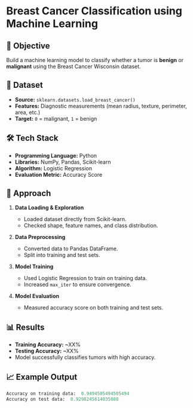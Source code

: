 # Breast Cancer Classification using Machine Learning

## 📌 Objective
Build a machine learning model to classify whether a tumor is **benign** or **malignant** using the Breast Cancer Wisconsin dataset.

## 📂 Dataset
- **Source:** `sklearn.datasets.load_breast_cancer()`
- **Features:** Diagnostic measurements (mean radius, texture, perimeter, area, etc.)
- **Target:** `0` = malignant, `1` = benign

## 🛠 Tech Stack
- **Programming Language:** Python
- **Libraries:** NumPy, Pandas, Scikit-learn
- **Algorithm:** Logistic Regression
- **Evaluation Metric:** Accuracy Score

## 🚀 Approach
1. **Data Loading & Exploration**
   - Loaded dataset directly from Scikit-learn.
   - Checked shape, feature names, and class distribution.
   
2. **Data Preprocessing**
   - Converted data to Pandas DataFrame.
   - Split into training and test sets.

3. **Model Training**
   - Used Logistic Regression to train on training data.
   - Increased `max_iter` to ensure convergence.

4. **Model Evaluation**
   - Measured accuracy score on both training and test sets.

## 📊 Results
- **Training Accuracy:** ~XX%
- **Testing Accuracy:** ~XX%
- Model successfully classifies tumors with high accuracy.

## 📈 Example Output
```python
Accuracy on training data:  0.9494505494505494
Accuracy on test data:  0.9298245614035088
